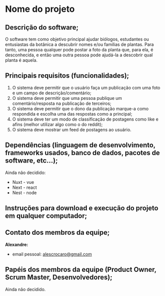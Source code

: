 # Nome do projeto

## Descrição do software;
O software tem como objetivo principal ajudar biólogos, estudantes ou entusiastas da botânica a descubrir nomes e/ou famílias de plantas. Para tanto, uma pessoa qualquer pode postar a foto da planta que, para ela, é desconhecida, e então uma outra pessoa pode ajudá-la a descobrir qual planta é aquela.


## Principais requisitos (funcionalidades);
1. O sistema deve permitir que o usuário faça um publicação com uma foto e um campo de descrição/comentário;
2. O sistema deve permitir que uma pessoa publique um comentário/resposta na publicação de terceiros;
3. O sistema deve permitir que o dono da publicação marque-a como respondida e escolha uma das respostas como a principal;
4. O sistema deve ter um modo de classificação de postagens como like e afins (melhor utilizar algo como o do reddit);
5. O sistema deve mostrar um feed de postagens ao usuário.


## Dependências (linguagem de desenvolvimento, frameworks usados, banco de dados, pacotes de software, etc...);
Ainda não decidido:
- Nuxt - vue 
- Next - react
- Nest - node


## Instruções para download e execução do projeto em qualquer computador;



## Contato dos membros da equipe;
**Alexandre:**
  - email pessoal: alescrocaro@gmail.com
  


## Papéis dos membros da equipe (Product Owner, Scrum Master, Desenvolvedores);
Ainda não decidido.

